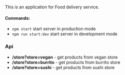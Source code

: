 This is an application for Food delivery service.

#### Commands:

- `npm start` start server in production mode
- `npm run start:dev` start server in development mode

### Api

- **/store?store=vegan** - get products from vegan store
- **/store?store=burrito** - get products from burrito store
- **/store?store=sushi** - get products from sushi store
